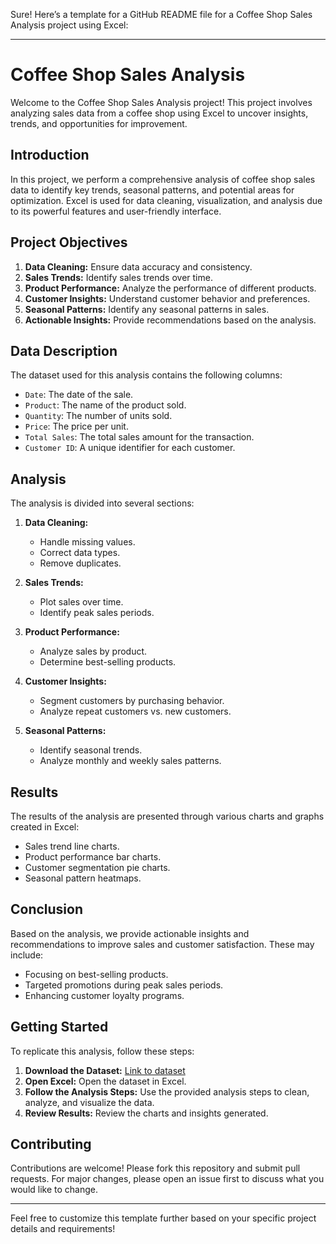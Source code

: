 Sure! Here’s a template for a GitHub README file for a Coffee Shop Sales Analysis project using Excel:

---

# Coffee Shop Sales Analysis

Welcome to the Coffee Shop Sales Analysis project! This project involves analyzing sales data from a coffee shop using Excel to uncover insights, trends, and opportunities for improvement.

## Introduction

In this project, we perform a comprehensive analysis of coffee shop sales data to identify key trends, seasonal patterns, and potential areas for optimization. Excel is used for data cleaning, visualization, and analysis due to its powerful features and user-friendly interface.

## Project Objectives

1. **Data Cleaning:** Ensure data accuracy and consistency.
2. **Sales Trends:** Identify sales trends over time.
3. **Product Performance:** Analyze the performance of different products.
4. **Customer Insights:** Understand customer behavior and preferences.
5. **Seasonal Patterns:** Identify any seasonal patterns in sales.
6. **Actionable Insights:** Provide recommendations based on the analysis.

## Data Description

The dataset used for this analysis contains the following columns:
- `Date`: The date of the sale.
- `Product`: The name of the product sold.
- `Quantity`: The number of units sold.
- `Price`: The price per unit.
- `Total Sales`: The total sales amount for the transaction.
- `Customer ID`: A unique identifier for each customer.

## Analysis

The analysis is divided into several sections:

1. **Data Cleaning:**
   - Handle missing values.
   - Correct data types.
   - Remove duplicates.

2. **Sales Trends:**
   - Plot sales over time.
   - Identify peak sales periods.

3. **Product Performance:**
   - Analyze sales by product.
   - Determine best-selling products.

4. **Customer Insights:**
   - Segment customers by purchasing behavior.
   - Analyze repeat customers vs. new customers.

5. **Seasonal Patterns:**
   - Identify seasonal trends.
   - Analyze monthly and weekly sales patterns.

## Results

The results of the analysis are presented through various charts and graphs created in Excel:
- Sales trend line charts.
- Product performance bar charts.
- Customer segmentation pie charts.
- Seasonal pattern heatmaps.

## Conclusion

Based on the analysis, we provide actionable insights and recommendations to improve sales and customer satisfaction. These may include:
- Focusing on best-selling products.
- Targeted promotions during peak sales periods.
- Enhancing customer loyalty programs.

## Getting Started

To replicate this analysis, follow these steps:

1. **Download the Dataset:** [Link to dataset](https://mavenanalytics.io/data-playground?page=3&pageSize=5)
2. **Open Excel:** Open the dataset in Excel.
3. **Follow the Analysis Steps:** Use the provided analysis steps to clean, analyze, and visualize the data.
4. **Review Results:** Review the charts and insights generated.

## Contributing

Contributions are welcome! Please fork this repository and submit pull requests. For major changes, please open an issue first to discuss what you would like to change.

---

Feel free to customize this template further based on your specific project details and requirements!
